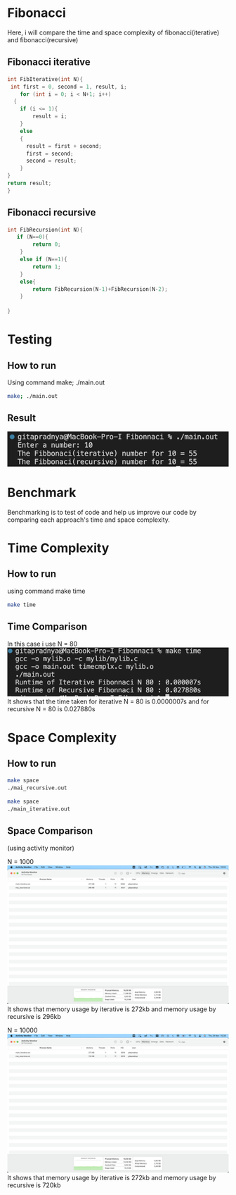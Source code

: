 # Fibonacci

Here, i will compare the time and space complexity of fibonacci(iterative) and fibonacci(recursive)

## Fibonacci iterative

```c
int FibIterative(int N){
 int first = 0, second = 1, result, i;
    for (int i = 0; i < N+1; i++)
  {
    if (i <= 1){
        result = i;
    }
    else
    {
      result = first + second;
      first = second;
      second = result;
    }
}
return result;
}
```

## Fibonacci recursive

```c
int FibRecursion(int N){
   if (N==0){
        return 0;
    }
    else if (N==1){
        return 1;
    }
    else{
        return FibRecursion(N-1)+FibRecursion(N-2);
    }

}
```

# Testing

## How to run

Using command make; ./main.out

```bash
make; ./main.out
```

## Result

![Result](Images/Result.png)

# Benchmark

Benchmarking is to test of code and help us improve our code by comparing each approach's time and space complexity.

# Time Complexity

## How to run

using command make time

```bash
make time
```

## Time Comparison

In this case i use N = 80
![TimeComplx](Images/TimeCmplx.png)
It shows that the time taken for iterative N = 80 is 0.0000007s and for recursive N = 80 is 0.027880s

# Space Complexity

## How to run

```bash
make space
./mai_recursive.out
```

```bash
make space
./main_iterative.out
```

## Space Comparison

(using activity monitor)

N = 1000
![SpaceCmplx](Images/Space1k.png)
It shows that memory usage by iterative is 272kb and memory usage by recursive is 296kb

N = 10000
![SpaceCmplx](Images/Space10k.png)
It shows that memory usage by iterative is 272kb and memory usage by recursive is 720kb

